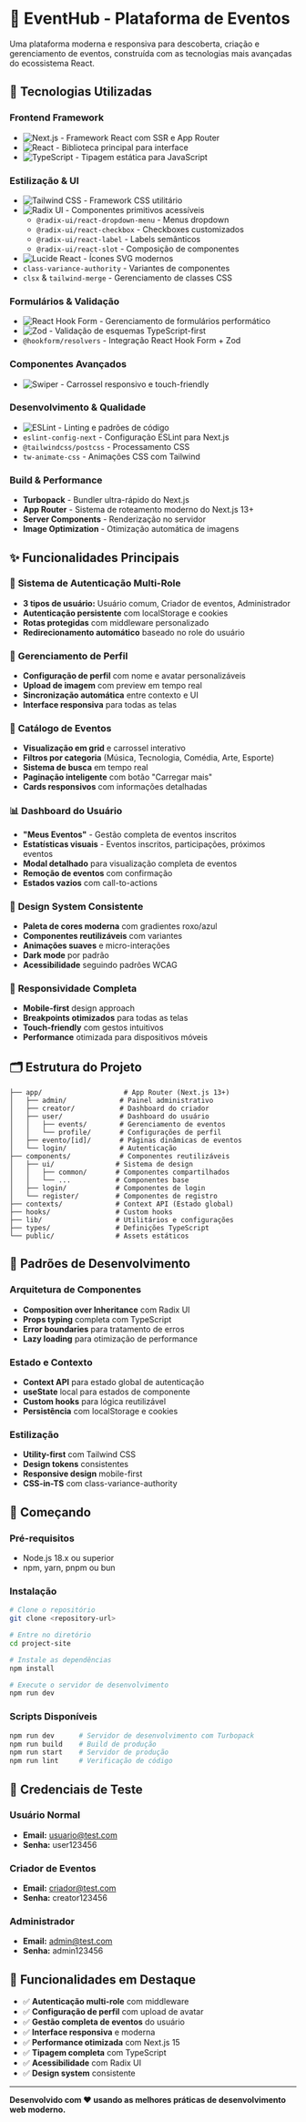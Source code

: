 # 🎫 EventHub - Plataforma de Eventos

Uma plataforma moderna e responsiva para descoberta, criação e gerenciamento de eventos, construída com as tecnologias mais avançadas do ecossistema React.

## 🚀 Tecnologias Utilizadas

### **Frontend Framework**
- ![Next.js](https://img.shields.io/badge/Next.js-15.5.4-black?logo=next.js&logoColor=white) - Framework React com SSR e App Router
- ![React](https://img.shields.io/badge/React-19.1.0-61DAFB?logo=react&logoColor=white) - Biblioteca principal para interface
- ![TypeScript](https://img.shields.io/badge/TypeScript-5.x-3178C6?logo=typescript&logoColor=white) - Tipagem estática para JavaScript

### **Estilização & UI**
- ![Tailwind CSS](https://img.shields.io/badge/Tailwind_CSS-4.x-38B2AC?logo=tailwind-css&logoColor=white) - Framework CSS utilitário
- ![Radix UI](https://img.shields.io/badge/Radix_UI-Latest-8B5CF6?logo=radix-ui&logoColor=white) - Componentes primitivos acessíveis
  - `@radix-ui/react-dropdown-menu` - Menus dropdown
  - `@radix-ui/react-checkbox` - Checkboxes customizados
  - `@radix-ui/react-label` - Labels semânticos
  - `@radix-ui/react-slot` - Composição de componentes
- ![Lucide React](https://img.shields.io/badge/Lucide_React-0.545.0-FF6B6B?logo=lucide&logoColor=white) - Ícones SVG modernos
- `class-variance-authority` - Variantes de componentes
- `clsx` & `tailwind-merge` - Gerenciamento de classes CSS

### **Formulários & Validação**
- ![React Hook Form](https://img.shields.io/badge/React_Hook_Form-7.64.0-EC5990?logo=react-hook-form&logoColor=white) - Gerenciamento de formulários performático
- ![Zod](https://img.shields.io/badge/Zod-4.1.12-3E67B1?logo=zod&logoColor=white) - Validação de esquemas TypeScript-first
- `@hookform/resolvers` - Integração React Hook Form + Zod

### **Componentes Avançados**
- ![Swiper](https://img.shields.io/badge/Swiper-12.0.2-6332F6?logo=swiper&logoColor=white) - Carrossel responsivo e touch-friendly

### **Desenvolvimento & Qualidade**
- ![ESLint](https://img.shields.io/badge/ESLint-9.x-4B32C3?logo=eslint&logoColor=white) - Linting e padrões de código
- `eslint-config-next` - Configuração ESLint para Next.js
- `@tailwindcss/postcss` - Processamento CSS
- `tw-animate-css` - Animações CSS com Tailwind

### **Build & Performance**
- **Turbopack** - Bundler ultra-rápido do Next.js
- **App Router** - Sistema de roteamento moderno do Next.js 13+
- **Server Components** - Renderização no servidor
- **Image Optimization** - Otimização automática de imagens

## ✨ Funcionalidades Principais

### 🔐 **Sistema de Autenticação Multi-Role**
- **3 tipos de usuário:** Usuário comum, Criador de eventos, Administrador
- **Autenticação persistente** com localStorage e cookies
- **Rotas protegidas** com middleware personalizado
- **Redirecionamento automático** baseado no role do usuário

### 👤 **Gerenciamento de Perfil**
- **Configuração de perfil** com nome e avatar personalizáveis
- **Upload de imagem** com preview em tempo real
- **Sincronização automática** entre contexto e UI
- **Interface responsiva** para todas as telas

### 🎪 **Catálogo de Eventos**
- **Visualização em grid** e carrossel interativo
- **Filtros por categoria** (Música, Tecnologia, Comédia, Arte, Esporte)
- **Sistema de busca** em tempo real
- **Paginação inteligente** com botão "Carregar mais"
- **Cards responsivos** com informações detalhadas

### 📊 **Dashboard do Usuário**
- **"Meus Eventos"** - Gestão completa de eventos inscritos
- **Estatísticas visuais** - Eventos inscritos, participações, próximos eventos
- **Modal detalhado** para visualização completa de eventos
- **Remoção de eventos** com confirmação
- **Estados vazios** com call-to-actions

### 🎨 **Design System Consistente**
- **Paleta de cores moderna** com gradientes roxo/azul
- **Componentes reutilizáveis** com variantes
- **Animações suaves** e micro-interações
- **Dark mode** por padrão
- **Acessibilidade** seguindo padrões WCAG

### 📱 **Responsividade Completa**
- **Mobile-first** design approach
- **Breakpoints otimizados** para todas as telas
- **Touch-friendly** com gestos intuitivos
- **Performance** otimizada para dispositivos móveis

## 🗂️ Estrutura do Projeto

```
├── app/                    # App Router (Next.js 13+)
│   ├── admin/             # Painel administrativo
│   ├── creator/           # Dashboard do criador
│   ├── user/              # Dashboard do usuário
│   │   ├── events/        # Gerenciamento de eventos
│   │   └── profile/       # Configurações de perfil
│   ├── evento/[id]/       # Páginas dinâmicas de eventos
│   └── login/             # Autenticação
├── components/            # Componentes reutilizáveis
│   ├── ui/               # Sistema de design
│   │   ├── common/       # Componentes compartilhados
│   │   └── ...           # Componentes base
│   ├── login/            # Componentes de login
│   └── register/         # Componentes de registro
├── contexts/             # Context API (Estado global)
├── hooks/                # Custom hooks
├── lib/                  # Utilitários e configurações
├── types/                # Definições TypeScript
└── public/               # Assets estáticos
```

## 🎯 Padrões de Desenvolvimento

### **Arquitetura de Componentes**
- **Composition over Inheritance** com Radix UI
- **Props typing** completa com TypeScript
- **Error boundaries** para tratamento de erros
- **Lazy loading** para otimização de performance

### **Estado e Contexto**
- **Context API** para estado global de autenticação
- **useState** local para estados de componente
- **Custom hooks** para lógica reutilizável
- **Persistência** com localStorage e cookies

### **Estilização**
- **Utility-first** com Tailwind CSS
- **Design tokens** consistentes
- **Responsive design** mobile-first
- **CSS-in-TS** com class-variance-authority

## 🚀 Começando

### **Pré-requisitos**
- Node.js 18.x ou superior
- npm, yarn, pnpm ou bun

### **Instalação**

```bash
# Clone o repositório
git clone <repository-url>

# Entre no diretório
cd project-site

# Instale as dependências
npm install

# Execute o servidor de desenvolvimento
npm run dev
```

### **Scripts Disponíveis**

```bash
npm run dev      # Servidor de desenvolvimento com Turbopack
npm run build    # Build de produção
npm run start    # Servidor de produção
npm run lint     # Verificação de código
```

## 🔑 Credenciais de Teste

### **Usuário Normal**
- **Email:** usuario@test.com
- **Senha:** user123456

### **Criador de Eventos**
- **Email:** criador@test.com
- **Senha:** creator123456

### **Administrador**
- **Email:** admin@test.com
- **Senha:** admin123456

## 🌟 Funcionalidades em Destaque

- ✅ **Autenticação multi-role** com middleware
- ✅ **Configuração de perfil** com upload de avatar
- ✅ **Gestão completa de eventos** do usuário
- ✅ **Interface responsiva** e moderna
- ✅ **Performance otimizada** com Next.js 15
- ✅ **Tipagem completa** com TypeScript
- ✅ **Acessibilidade** com Radix UI
- ✅ **Design system** consistente

---

**Desenvolvido com ❤️ usando as melhores práticas de desenvolvimento web moderno.**
